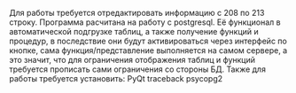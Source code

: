 Для работы требуется отредактировать информацию с 208 по 213 строку. Программа расчитана на работу с postgresql. Её функционал в автоматической подгрузке таблиц, а также получение функций и процедур, в последствие они будут активироваться через интерфейс по кнопке, сама функция/представление выполняется на самом сервере, а это значит, что для ограничения отображения таблиц и функций требуется прописать сами ограничения со стороны БД.
Также для работы требуется установить:
  PyQt
  traceback
  psycopg2
